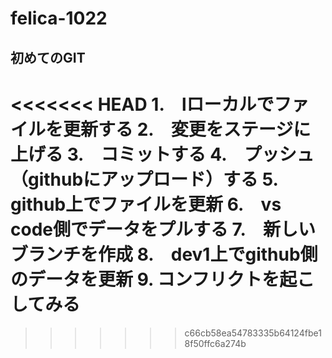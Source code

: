 # felica-1022
## 初めてのGIT
<<<<<<< HEAD
1.　lローカルでファイルを更新する
2.　変更をステージに上げる
3.　コミットする
4.　プッシュ（githubにアップロード）する
5.　github上でファイルを更新
6.　vs code側でデータをプルする
7.　新しいブランチを作成
8.　dev1上でgithub側のデータを更新
9.  コンフリクトを起こしてみる
=======

>>>>>>> c66cb58ea54783335b64124fbe18f50ffc6a274b
